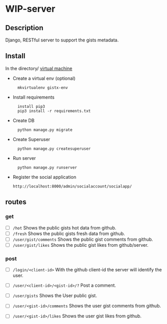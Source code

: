 # WIP-server

## Description
Django, RESTful server to support the gists metadata.

## Install
In the directory/ [virtual machine](https://virtualenvwrapper.readthedocs.io/en/latest/)

* Create a virtual env (optional)

        mkvirtualenv gistx-env
    
* Install requirements

		install pip3
        pip3 install -r requirements.txt


    
* Create DB

        python manage.py migrate

* Create Superuser

        python manage.py createsuperuser      
		
* Run server

        python manage.py runserver
        
* Register the social application
 
	`http://localhost:8000/admin/socialaccount/socialapp/`
		
## routes
### get
- [ ]  `/hot` Shows the public gists hot data from github.
- [ ]  `/fresh` Shows the public gists fresh data from github.
- [ ]  `/user/gist/comments` Shows the public gist comments from github.
- [ ]  `/user/gist/likes` Shows the public gist likes from github/server.

### post
- [ ]  `/login/<client-id>` With the github client-id the server will identify the user.
- [ ]  `/user/<client-id>/<gist-id>/?` Post a comment.
- [ ]  `/user/gists` Shows the User public gist.
- [ ]  `/user/<gist-id>/comments` Shows the user gist comments from github.
- [ ]  `/user/<gist-id>/likes` Shows the user gist likes from github.

